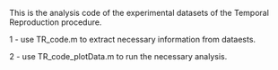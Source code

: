 This is the analysis code of the experimental datasets of the Temporal Reproduction procedure.

1 - use TR_code.m to extract necessary information from dataests.

2 - use TR_code_plotData.m to run the necessary analysis.
